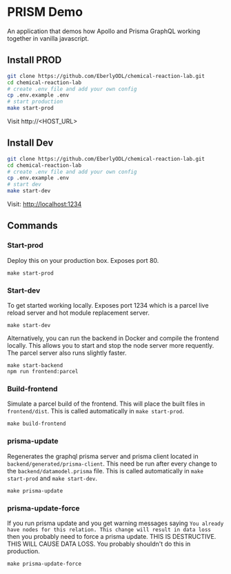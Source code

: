 # PRISM Demo

An application that demos how Apollo and Prisma GraphQL working together in vanilla javascript.

## Install PROD

```bash
git clone https://github.com/EberlyODL/chemical-reaction-lab.git
cd chemical-reaction-lab
# create .env file and add your own config
cp .env.example .env
# start production
make start-prod
```

Visit http://<HOST_URL>



## Install Dev

```bash
git clone https://github.com/EberlyODL/chemical-reaction-lab.git
cd chemical-reaction-lab
# create .env file and add your own config
cp .env.example .env
# start dev
make start-dev
```

Visit: [http://localhost:1234](http://localhost:1234)


## Commands

### Start-prod

Deploy this on your production box.  Exposes port 80.

```
make start-prod
```

### Start-dev

To get started working locally.  Exposes port 1234 which is a parcel live reload server and hot module replacement server.

```
make start-dev
```

Alternatively, you can run the backend in Docker and compile the frontend locally.  This allows you to start and stop the node server more requently. The parcel server also runs slightly faster.

```
make start-backend
npm run frontend:parcel
```

### Build-frontend

Simulate a parcel build of the frontend.  This will place the built files in `frontend/dist`.  This is called automatically in `make start-prod`.

```
make build-frontend
```

### prisma-update

Regenerates the graphql prisma server and prisma client located in `backend/generated/prisma-client`.  This need be run after every change to the `backend/datamodel.prisma` file. This is called automatically in `make start-prod` and `make start-dev`.

```
make prisma-update
```

### prisma-update-force

If you run prisma update and you get warning messages saying `You already have nodes for this relation. This change will result in data loss` then you probably need to force a prisma update.  THIS IS DESTRUCTIVE. THIS WILL CAUSE DATA LOSS. You probably shouldn't do this in production.

```
make prisma-update-force
```